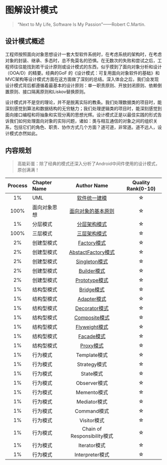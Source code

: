 # 图解设计模式

> “Next to My Life, Software Is My Passion”——Robert C.Martin.

## 设计模式概述

工程师按照面向对象思想设计一套大型软件系统时，在考虑系统的架构时，在考虑对象的封装、继承、多态时，总不免莫名的恐惧。在无数次的失败和尝试之后，工程师往往能找到若干设计原则或设计模式的东西，似乎摸到了面向对象分析和设计（OOA/D）的精要。经典的GoF 的《设计模式：可复用面向对象软件的基础》和MVC架构等设计模式方面在这方面做了深刻的总结。深入体会之后，我们会发现设计模式背后都遵循着最基本的设计原则：单一职责原则、开放封闭原则、依赖倒置原则、接口隔离原则和Liskov替换原则。

设计模式并不是空的理论，并不是脱离实际的教条。我们处理数据类的项目时，能深刻感觉到算法和数据结构的无穷魅力；我们处理逻辑类的项目时，能深刻感觉到面向接口编程和将抽象和实现分离的思想光辉。设计模式正是以最佳实践的形式告诉我们如何处理面向对象的实际问题，诸如：类与相互通信的对象之间的组织关系，包括它们的角色、职责、协作方式几个方面？道可道，非常道。道不远人，设计模式亦然如此。

## 内容规划

> 高能彩蛋：除了经典的模式还深入分析了Android中间件使用的设计模式，原创满满！

| Process | Chapter Name | Author Name | Quality Rank\(0-10\) |  
| :---: | :--- | :---: | :---: |  
| 1% | UML | [软件统一建模](book-cn/advanced/unified_modeling_language.md) | ☆ |  
| 100% | 面向对象思想 | [面向对象的基本原则](book-cn/advanced/object_oriented_think.md)  | ☆ |  
| 1% | 分层模式 | [分层架构模式](book-cn/advanced/hierarchical_architecture.md) | ☆ |  
| 100% | 三层模式 | [三层架构模式](book-cn/advanced/three_layer_architecture.md) | ☆ |  
| 2% | 创建型模式 | [Factory模式](book-cn/creational/pattern_factory_method.md) | ☆ |  
| 2% | 创建型模式 | [AbstactFactory模式](book-cn/creational/pattern_abs_factory.md) | ☆ |  
| 2% | 创建型模式 | [Singleton模式](book-cn/creational/pattern_singleton.md) | ☆ |  
| 2% | 创建型模式 | [Builder模式](book-cn/creational/pattern_builder.md) | ☆ |  
| 2% | 创建型模式 | [Prototype模式](book-cn/creational/pattern_prototype.md) | ☆ |
| 1% | 结构型模式 | [Bridge模式](book-cn/structural/pattern_bridge.md) | ☆ |  
| 1% | 结构型模式 | [Adapter模式](book-cn/structural/pattern_adapter.md) | ☆ |  
| 1% | 结构型模式 | [Decorator模式](book-cn/structural/pattern_decorator.md) | ☆ |  
| 1% | 结构型模式 | [Composite模式](book-cn/structural/pattern_composite.md) | ☆ |  
| 1% | 结构型模式 | [Flyweight模式](book-cn/structural/pattern_flyweight.md) | ☆ |  
| 1% | 结构型模式 | [Facade模式](book-cn/structural/pattern_facade.md)  | ☆ |  
| 1% | 结构型模式 | [Proxy模式](book-cn/structural/pattern_proxy.md) | ☆ |  
| 1% | 行为模式 | Template模式 | ☆ |  
| 1% | 行为模式 | Strategy模式  | ☆ |  
| 1% | 行为模式 | State模式 | ☆ |  
| 1% | 行为模式 | Observer模式 | ☆ |  
| 1% | 行为模式 | Memento模式 | ☆ |  
| 1% | 行为模式 | Mediator模式  | ☆ |  
| 1% | 行为模式 | Command模式 | ☆ |  
| 1% | 行为模式 | Visitor模式 | ☆ |  
| 1% | 行为模式 | Chain of Responsibility模式 | ☆ |  
| 1% | 行为模式 | Iterator模式 | ☆ |  
| 1% | 行为模式 | Interpreter模式 | ☆ |  
 